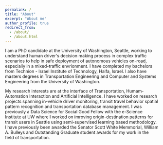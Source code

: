 ```yaml
---
permalink: /
title: "About"
excerpt: "About me"
author_profile: true
redirect_from: 
  - /about/
  - /about.html
---
```


I am a PhD candidate at the University of Washington, Seattle, working to understand human driver's decision making process in complex traffic scenarios to help in safe deployment of autonomous vehicles on-road, especially in a mixed-traffic envrionment. I have completed my bachelors from Technion - Israel Institute of Technology, Haifa, Israel. I also have masters degrees in Transportation Engineering and Computer and Systems Engineering from the University of Washington.

My research interests are at the interface of Transportation, Humam-Automation Interaction and Artificial Intelligence. I have worked on research projects spanning in-vehicle driver monitoring, transit travel behavior spatial pattern recognition and transportation database management. I was previously a Data Science for Social Good Fellow with the e-Science Institute at UW where I worked on imroving origin-destination patterns for transit users in Seattle using semi-supervised learning based methodology. I have previously been awarded the Senator Scott White Memmorial, William A. Bulleys and Outstanding Graduate student awards for my work in the field of transportation.
